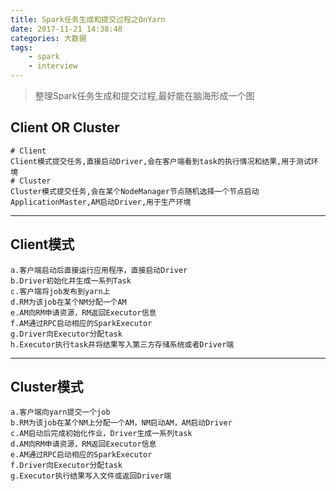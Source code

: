 ```yaml
---
title: Spark任务生成和提交过程之OnYarn
date: 2017-11-21 14:38:48
categories: 大数据
tags: 
    - spark
    - interview
---
```


> 整理Spark任务生成和提交过程,最好能在脑海形成一个图

<!-- more -->

## Client OR Cluster
```
# Client
Client模式提交任务,直接启动Driver,会在客户端看到task的执行情况和结果,用于测试环境
# Cluster
Cluster模式提交任务,会在某个NodeManager节点随机选择一个节点启动ApplicationMaster,AM启动Driver,用于生产环境
```

---

## Client模式
```
a.客户端启动后直接运行应用程序，直接启动Driver
b.Driver初始化并生成一系列Task
c.客户端将job发布到yarn上
d.RM为该job在某个NM分配一个AM
e.AM向RM申请资源，RM返回Executor信息
f.AM通过RPC启动相应的SparkExecutor
g.Driver向Executor分配task
h.Executor执行task并将结果写入第三方存储系统或者Driver端
```

---

## Cluster模式
```
a.客户端向yarn提交一个job
b.RM为该job在某个NM上分配一个AM，NM启动AM，AM启动Driver
c.AM启动后完成初始化作业，Driver生成一系列task
d.AM向RM申请资源，RM返回Executor信息
e.AM通过RPC启动相应的SparkExecutor
f.Driver向Executor分配task
g.Executor执行结果写入文件或返回Driver端

```